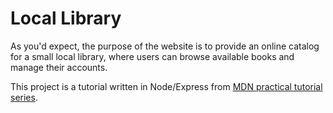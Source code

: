 # Local Library

As you'd expect, the purpose of the website is to provide an online catalog for a small local library, where users can browse available books and manage their accounts.

This project is a tutorial written in Node/Express from [MDN practical tutorial series](https://developer.mozilla.org/en-US/docs/Learn_web_development/Extensions/Server-side/Express_Nodejs/Tutorial_local_library_website).
